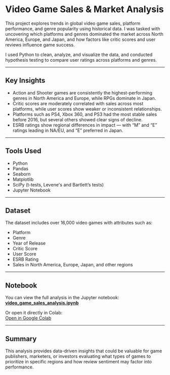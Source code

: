 # Video Game Sales & Market Analysis

This project explores trends in global video game sales, platform performance, and genre popularity using historical data. I was tasked with uncovering which platforms and genres dominated the market across North America, Europe, and Japan, and how factors like critic scores and user reviews influence game success.

I used Python to clean, analyze, and visualize the data, and conducted hypothesis testing to compare user ratings across platforms and genres.

---

## Key Insights

- Action and Shooter games are consistently the highest-performing genres in North America and Europe, while RPGs dominate in Japan.
- Critic scores are moderately correlated with sales across most platforms, while user scores show weaker or inconsistent relationships.
- Platforms such as PS4, Xbox 360, and PS3 had the most stable sales before 2016, but several others showed clear signs of decline.
- ESRB ratings show regional differences in impact — with “M” and “E” ratings leading in NA/EU, and “E” preferred in Japan.

---

## Tools Used

- Python  
- Pandas  
- Seaborn  
- Matplotlib  
- SciPy (t-tests, Levene's and Bartlett’s tests)  
- Jupyter Notebook  

---

## Dataset

The dataset includes over 16,000 video games with attributes such as:
- Platform  
- Genre  
- Year of Release  
- Critic Score  
- User Score  
- ESRB Rating  
- Sales in North America, Europe, Japan, and other regions

---

## Notebook

You can view the full analysis in the Jupyter notebook:  
**[video_game_sales_analysis.ipynb](video_game_sales_analysis.ipynb)**

Or open it directly in Colab:  
[Open in Google Colab](https://colab.research.google.com/github/joecre/video-game-sales-analysis/blob/main/video_game_sales_analysis.ipynb)

---

## Summary

This analysis provides data-driven insights that could be valuable for game publishers, marketers, or investors evaluating what types of games to prioritize in specific regions and how review sentiment may factor into performance.
